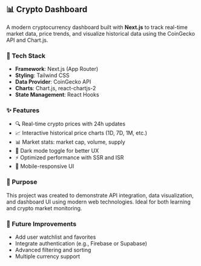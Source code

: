 ## 📊 Crypto Dashboard

A modern cryptocurrency dashboard built with **Next.js** to track real-time market data, price trends, and visualize historical data using the CoinGecko API and Chart.js.

### 🔧 Tech Stack
- **Framework**: Next.js (App Router)
- **Styling**: Tailwind CSS
- **Data Provider**: CoinGecko API
- **Charts**: Chart.js, react-chartjs-2
- **State Management**: React Hooks

### ✨ Features
- 🔍 Real-time crypto prices with 24h updates
- 📈 Interactive historical price charts (1D, 7D, 1M, etc.)
- 📊 Market stats: market cap, volume, supply
- 🌙 Dark mode toggle for better UX
- ⚡ Optimized performance with SSR and ISR
- 📱 Mobile-responsive UI

### 📌 Purpose
This project was created to demonstrate API integration, data visualization, and dashboard UI using modern web technologies. Ideal for both learning and crypto market monitoring.

### 🚀 Future Improvements
- Add user watchlist and favorites
- Integrate authentication (e.g., Firebase or Supabase)
- Advanced filtering and sorting
- Multiple currency support

